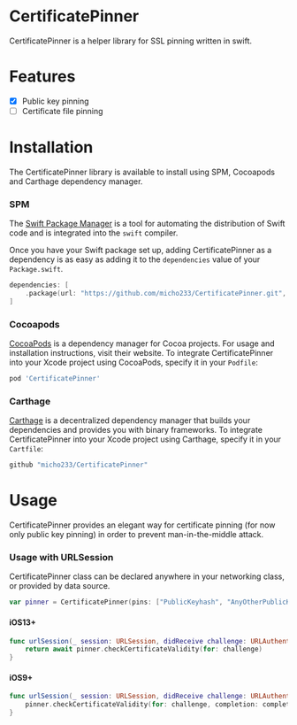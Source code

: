 # CertificatePinner

CertificatePinner is a helper library for SSL pinning written in swift.

# Features

 - [x] Public key pinning
 - [ ] Certificate file pinning

# Installation
The CertificatePinner library is available to install using SPM, Cocoapods and Carthage dependency manager.
### SPM
The [Swift Package Manager](https://swift.org/package-manager/) is a tool for automating the distribution of Swift code and is integrated into the `swift` compiler. 

Once you have your Swift package set up, adding CertificatePinner as a dependency is as easy as adding it to the `dependencies` value of your `Package.swift`.
```swift
dependencies: [
    .package(url: "https://github.com/micho233/CertificatePinner.git", .upToNextMajor(from: "1.0.0"))
]
```
### Cocoapods
[CocoaPods](https://cocoapods.org) is a dependency manager for Cocoa projects. For usage and installation instructions, visit their website. To integrate CertificatePinner into your Xcode project using CocoaPods, specify it in your `Podfile`:
```ruby
pod 'CertificatePinner'
```
### Carthage
[Carthage](https://github.com/Carthage/Carthage) is a decentralized dependency manager that builds your dependencies and provides you with binary frameworks. To integrate CertificatePinner into your Xcode project using Carthage, specify it in your `Cartfile`:
```ruby
github "micho233/CertificatePinner"
```

# Usage

CertificatePinner provides an elegant way for certificate pinning (for now only public key pinning) in order to prevent man-in-the-middle attack.

### Usage with URLSession
CertificatePinner class can be declared anywhere in your networking class, or provided by data source.

```swift
var pinner = CertificatePinner(pins: ["PublicKeyhash", "AnyOtherPublicKeyHash"])
```
#### iOS13+
```swift
func urlSession(_ session: URLSession, didReceive challenge: URLAuthenticationChallenge) async -> (URLSession.AuthChallengeDisposition, URLCredential?) {
    return await pinner.checkCertificateValidity(for: challenge)
}
```

#### iOS9+
```swift
func urlSession(_ session: URLSession, didReceive challenge: URLAuthenticationChallenge, completionHandler: @escaping (URLSession.AuthChallengeDisposition, URLCredential?) -> Void) {
    pinner.checkCertificateValidity(for: challenge, completion: completionHandler)
}
```
